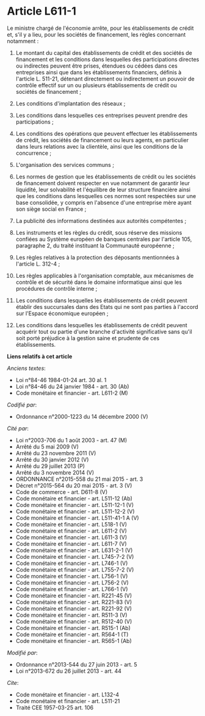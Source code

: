 # Article L611-1

Le ministre chargé de l'économie arrête, pour les établissements de crédit et, s'il y a lieu, pour les sociétés de
financement, les règles concernant notamment : 

1. Le montant du capital des établissements de crédit et des sociétés de financement et les conditions dans lesquelles des
participations directes ou indirectes peuvent être prises, étendues ou cédées dans ces entreprises ainsi que dans les
établissements financiers, définis à l'article L. 511-21, détenant directement ou indirectement un pouvoir de contrôle
effectif sur un ou plusieurs établissements de crédit ou sociétés de financement ; 

2. Les conditions d'implantation des réseaux ; 

3. Les conditions dans lesquelles ces entreprises peuvent prendre des participations ; 

4. Les conditions des opérations que peuvent effectuer les établissements de crédit, les sociétés de financement ou leurs
agents, en particulier dans leurs relations avec la clientèle, ainsi que les conditions de la concurrence ; 

5. L'organisation des services communs ; 

6. Les normes de gestion que les établissements de crédit ou les sociétés de financement doivent respecter en vue notamment
de garantir leur liquidité, leur solvabilité et l'équilibre de leur structure financière ainsi que les conditions dans
lesquelles ces normes sont respectées sur une base consolidée, y compris en l'absence d'une entreprise mère ayant son siège
social en France ; 

7. La publicité des informations destinées aux autorités compétentes ; 

8. Les instruments et les règles du crédit, sous réserve des missions confiées au Système européen de banques centrales par
l'article 105, paragraphe 2, du traité instituant la Communauté européenne ; 

9. Les règles relatives à la protection des déposants mentionnées à l'article L. 312-4 ; 

10. Les règles applicables à l'organisation comptable, aux mécanismes de contrôle et de sécurité dans le domaine informatique
ainsi que les procédures de contrôle interne ;

11. Les conditions dans lesquelles les établissements de crédit peuvent établir des succursales dans des Etats qui ne sont
pas parties à l'accord sur l'Espace économique européen ;

12. Les conditions dans lesquelles les établissements de crédit peuvent acquérir tout ou partie d'une branche d'activité
significative sans qu'il soit porté préjudice à la gestion saine et prudente de ces établissements.

**Liens relatifs à cet article**

_Anciens textes_:

  - Loi n°84-46 1984-01-24 art. 30 al. 1
  - Loi n°84-46 du 24 janvier 1984 - art. 30 (Ab)
  - Code monétaire et financier - art. L611-2 (M)

_Codifié par_:

  - Ordonnance n°2000-1223 du 14 décembre 2000 (V)

_Cité par_:

  - Loi n°2003-706 du 1 août 2003 - art. 47 (M)
  - Arrêté du 5 mai 2009 (V)
  - Arrêté du 23 novembre 2011 (V)
  - Arrêté du 30 janvier 2012 (V)
  - Arrêté du 29 juillet 2013 (P)
  - Arrêté du 3 novembre 2014 (V)
  - ORDONNANCE n°2015-558 du 21 mai 2015 - art. 3
  - Décret n°2015-564 du 20 mai 2015 - art. 3 (V)
  - Code de commerce - art. D611-8 (V)
  - Code monétaire et financier - art. L511-12 (Ab)
  - Code monétaire et financier - art. L511-12-1 (V)
  - Code monétaire et financier - art. L511-12-2 (V)
  - Code monétaire et financier - art. L511-41-1 A (V)
  - Code monétaire et financier - art. L518-1 (V)
  - Code monétaire et financier - art. L611-2 (V)
  - Code monétaire et financier - art. L611-3 (V)
  - Code monétaire et financier - art. L611-7 (V)
  - Code monétaire et financier - art. L631-2-1 (V)
  - Code monétaire et financier - art. L745-7-2 (V)
  - Code monétaire et financier - art. L746-1 (V)
  - Code monétaire et financier - art. L755-7-2 (V)
  - Code monétaire et financier - art. L756-1 (V)
  - Code monétaire et financier - art. L756-2 (V)
  - Code monétaire et financier - art. L766-1 (V)
  - Code monétaire et financier - art. R221-45 (V)
  - Code monétaire et financier - art. R221-83 (V)
  - Code monétaire et financier - art. R221-92 (V)
  - Code monétaire et financier - art. R511-3 (V)
  - Code monétaire et financier - art. R512-40 (V)
  - Code monétaire et financier - art. R515-1 (Ab)
  - Code monétaire et financier - art. R564-1 (T)
  - Code monétaire et financier - art. R565-1 (Ab)

_Modifié par_:

  - Ordonnance n°2013-544 du 27 juin 2013 - art. 5
  - Loi n°2013-672 du 26 juillet 2013 - art. 44

_Cite_:

  - Code monétaire et financier - art. L132-4
  - Code monétaire et financier - art. L511-21
  - Traité CEE 1957-03-25 art. 106

